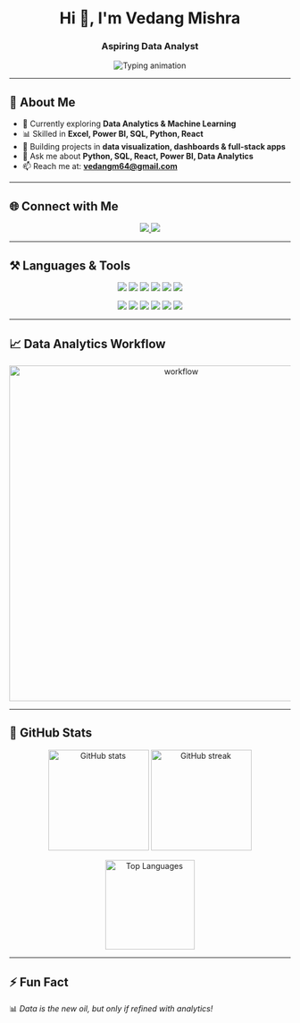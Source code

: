 <!-- Profile Header -->
<h1 align="center">Hi 👋, I'm Vedang Mishra</h1>
<h3 align="center"> Aspiring Data Analyst </h3>

<p align="center">
  <img src="https://readme-typing-svg.herokuapp.com?size=22&duration=3000&color=2F81F7&center=true&vCenter=true&width=550&lines=Data+Analyst+%7C+Python+%7C+SQL+%7C+Power+BI;Full+Stack+Developer+%7C+React+%7C+Node.js;Always+Learning+%26+Building+Cool+Stuff" alt="Typing animation" />
</p>

---

## 🌱 About Me  
- 🔭 Currently exploring **Data Analytics & Machine Learning**  
- 📊 Skilled in **Excel, Power BI, SQL, Python, React**  
- 🚀 Building projects in **data visualization, dashboards & full-stack apps**  
- 💬 Ask me about **Python, SQL, React, Power BI, Data Analytics**  
- 📫 Reach me at: **vedangm64@gmail.com**  

---

## 🌐 Connect with Me  
<p align="center">
  <a href="https://linkedin.com/in/vedangm" target="_blank">
    <img src="https://img.shields.io/badge/LinkedIn-2F81F7?style=for-the-badge&logo=linkedin&logoColor=white" />
  </a>
  <a href="mailto:vedangm64@gmail.com">
    <img src="https://img.shields.io/badge/Gmail-D14836?style=for-the-badge&logo=gmail&logoColor=white" />
  </a>
</p>

---

## ⚒️ Languages & Tools  
<p align="center">
  <!-- Data Analyst Tools -->
  <img src="https://img.shields.io/badge/Excel-217346?style=for-the-badge&logo=microsoft-excel&logoColor=white" />
  <img src="https://img.shields.io/badge/Power%20BI-F2C811?style=for-the-badge&logo=powerbi&logoColor=black" />
  <img src="https://img.shields.io/badge/SQL-025E8C?style=for-the-badge&logo=databricks&logoColor=white" />
  <img src="https://img.shields.io/badge/Python-3670A0?style=for-the-badge&logo=python&logoColor=ffdd54" />
  <img src="https://img.shields.io/badge/Tableau-E97627?style=for-the-badge&logo=tableau&logoColor=white" />
  <img src="https://img.shields.io/badge/Machine%20Learning-FF6F00?style=for-the-badge&logo=tensorflow&logoColor=white" />
</p>

<p align="center">
  <!-- Development Tools -->
  <img src="https://img.shields.io/badge/Java-ED8B00?style=for-the-badge&logo=openjdk&logoColor=white" />
  <img src="https://img.shields.io/badge/React-20232A?style=for-the-badge&logo=react&logoColor=61DAFB" />
  <img src="https://img.shields.io/badge/Node.js-43853D?style=for-the-badge&logo=node.js&logoColor=white" />
  <img src="https://img.shields.io/badge/Tailwind-38B2AC?style=for-the-badge&logo=tailwind-css&logoColor=white" />
  <img src="https://img.shields.io/badge/Git-F05033?style=for-the-badge&logo=git&logoColor=white" />
  <img src="https://img.shields.io/badge/Figma-F24E1E?style=for-the-badge&logo=figma&logoColor=white" />
</p>

---

## 📈 Data Analytics Workflow  
<p align="center">
  <img src="https://user-images.githubusercontent.com/99184393/236678934-d6a0e5c1-4470-41a3-9a4d-1ff8c21c2c6d.png" width="600" alt="workflow"/>
</p>

---

## 🚀 GitHub Stats  
<p align="center">
  <img src="https://github-readme-stats.vercel.app/api?username=TheVedangMishra&show_icons=true&theme=radical" alt="GitHub stats" height="180"/>
  <img src="https://github-readme-streak-stats.herokuapp.com/?user=TheVedangMishra&theme=radical" alt="GitHub streak" height="180"/>
</p>

<p align="center">
  <img src="https://github-readme-stats.vercel.app/api/top-langs/?username=TheVedangMishra&layout=compact&theme=radical" alt="Top Languages" height="160"/>
</p>

---

## ⚡ Fun Fact  
📊 *Data is the new oil, but only if refined with analytics!*  

